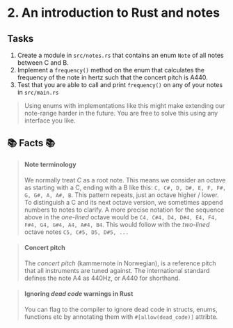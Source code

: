 # 2. An introduction to Rust and notes

## Tasks
1. Create a module in `src/notes.rs` that contains an enum `Note` of all notes between C and B.
2. Implement a `frequency()` method on the enum that calculates the frequency of the note in hertz such that the concert pitch is A440.
3. Test that you are able to call and print `frequency()` on any of your notes in `src/main.rs`

> Using enums with implementations like this might make extending our note-range harder in the future. You are free to solve this using any interface you like.


## 📚 Facts 📚
> #### Note terminology
> We normally treat _C_ as a root note. This means we consider an octave as starting with a C, ending with a B like this: `C, C#, D, D#, E, F, F#, G, G#, A, A#, B`. This pattern repeats, just an octave higher / lower. To distinguish a C and its next octave version, we sometimes append numbers to notes to clarify. A more precise notation for the sequence above in the _one-lined_ octave would be `C4, C#4, D4, D#4, E4, F4, F#4, G4, G#4, A4, A#4, B4`. This would follow with the _two-lined_ octave notes `C5, C#5, D5, D#5, ...`

> #### Concert pitch
> The _concert pitch_ (kammernote in Norwegian), is a reference pitch that all instruments are tuned against. The international standard defines the note A4 as 440Hz, or A440 for shorthand.


> #### Ignoring _dead code_ warnings in Rust
> You can flag to the compiler to ignore dead code in structs, enums, functions etc by annotating them with `#[allow(dead_code)]` attribte.
